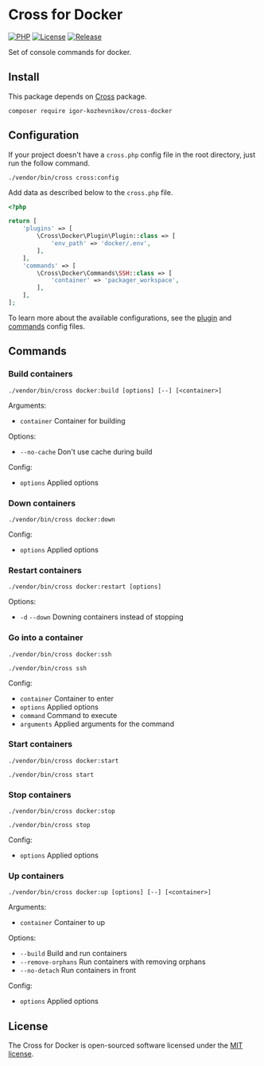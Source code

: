 # Cross for Docker

[![PHP](https://img.shields.io/badge/php-8.1-green.svg?style=flat-square)](https://github.com/igor-kozhevnikov/cross-docker)
[![License](https://img.shields.io/github/license/igor-kozhevnikov/cross-docker?style=flat-square)](https://github.com/igor-kozhevnikov/cross-docker)
[![Release](https://img.shields.io/github/v/release/igor-kozhevnikov/cross-docker?style=flat-square)](https://github.com/igor-kozhevnikov/cross-docker)

Set of console commands for docker.

## Install

This package depends on [Cross](https://github.com/igor-kozhevnikov/cross) package.

```shell
composer require igor-kozhevnikov/cross-docker
```

## Configuration

If your project doesn't have a `cross.php` config file in the root directory, just run the follow command.

```shell
./vendor/bin/cross cross:config
```

Add data as described below to the `cross.php` file.

```php
<?php

return [
    'plugins' => [
        \Cross\Docker\Plugin\Plugin::class => [
            'env_path' => 'docker/.env',
        ],
    ],
    'commands' => [
        \Cross\Docker\Commands\SSH::class => [
            'container' => 'packager_workspace',
        ],
    ],
];
```

To learn more about the available configurations, see the [plugin](https://github.com/igor-kozhevnikov/cross-docker/blob/1.x/config/config.php) and [commands](https://github.com/igor-kozhevnikov/cross-docker/blob/1.x/config/commands.php) config files.

## Commands

### Build containers

```shell
./vendor/bin/cross docker:build [options] [--] [<container>]
```

Arguments:

- `container` Container for building

Options:

- `--no-cache` Don't use cache during build

Config:

- `options` Applied options

### Down containers

```shell
./vendor/bin/cross docker:down
```

Config:

- `options` Applied options

### Restart containers

```shell
./vendor/bin/cross docker:restart [options]
```

Options:

- `-d` `--down` Downing containers instead of stopping

### Go into a container

```shell
./vendor/bin/cross docker:ssh
```

```shell
./vendor/bin/cross ssh
```

Config:

- `container` Container to enter
- `options` Applied options
- `command` Command to execute
- `arguments` Applied arguments for the command

### Start containers

```shell
./vendor/bin/cross docker:start
```

```shell
./vendor/bin/cross start
```

### Stop containers

```shell
./vendor/bin/cross docker:stop
```

```shell
./vendor/bin/cross stop
```

Config:

- `options` Applied options

### Up containers

```shell
./vendor/bin/cross docker:up [options] [--] [<container>]
```

Arguments:

- `container` Container to up

Options:

- `--build` Build and run containers
- `--remove-orphans` Run containers with removing orphans
- `--no-detach` Run containers in front

Config:

- `options` Applied options

## License

The Cross for Docker is open-sourced software licensed under the [MIT license](https://opensource.org/license/mit/).

